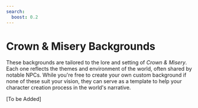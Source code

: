 ```yaml
---
search:
  boost: 0.2
---
```



# Crown & Misery Backgrounds

These backgrounds are tailored to the lore and setting of *Crown & Misery*. Each one reflects the themes and environment of the world, often shared by notable NPCs. While you're free to create your own custom background if none of these suit your vision, they can serve as a template to help your character creation process in the world's narrative.

[To be Added]

